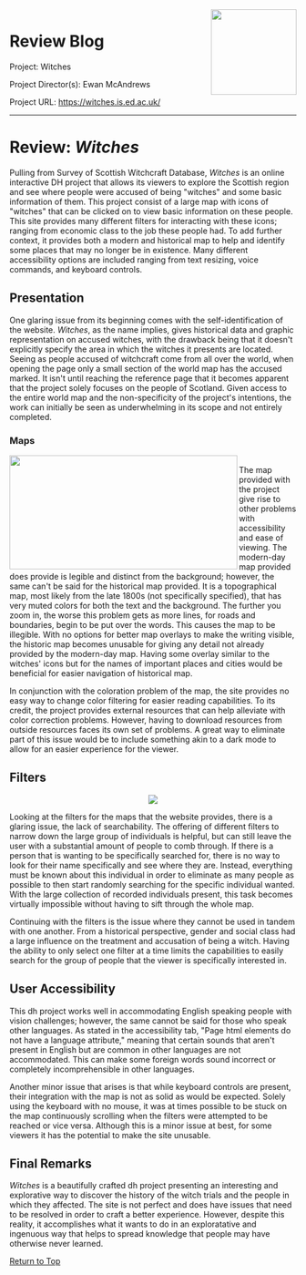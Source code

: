 <img align="right" height="150" width="150" src="https://raw.githubusercontent.com/goldentoad12/matthew-freeman-CNU/main/images/witches.png">

# Review Blog

Project: Witches

Project Director(s): Ewan McAndrews

Project URL: <https://witches.is.ed.ac.uk/>

--------------------------------------

# Review: *Witches*


Pulling from Survey of Scottish Witchcraft Database, *Witches* is an online interactive DH project that allows its viewers to explore the Scottish region and see where people were accused of being "witches" and some basic information of them. This project consist of a large map with icons of "witches" that can be clicked on to view basic information on these people. This site provides many different filters for interacting with these icons; ranging from economic class to the job these people had. To add further context, it provides both a modern and historical map to help and identify some places that may no longer be in existence. Many different accessibility options are included ranging from text resizing, voice commands, and keyboard controls.


## Presentation

One glaring issue from its beginning comes with the self-identification of the website. *Witches*, as the name implies, gives historical data and graphic representation on accused witches, with the drawback being that it doesn't explicitly specify the area in which the witches it presents are located. Seeing as people accused of witchcraft come from all over the world, when opening the page only a small section of the world map has the accused marked. It isn't until reaching the reference page that it becomes apparent that the project solely focuses on the people of Scotland. Given access to the entire world map and the non-specificity of the project's intentions, the work can initially be seen as underwhelming in its scope and not entirely completed. 


### Maps


<img align="left" src="https://raw.githubusercontent.com/goldentoad12/matthew-freeman-CNU/main/images/222.png" width="400" height="200">
<br> The map provided with the project give rise to other problems with accessibility and ease of viewing. The modern-day map provided does provide is legible and distinct from the background; however, the same can't be said for the historical map provided. It is a topographical map, most likely from the late 1800s (not specifically specified), that has very muted colors for both the text and the background. The further you zoom in, the worse this problem gets as more lines, for roads and boundaries, begin to be put over the words. This causes the map to be illegible. With no options for better map overlays to make the writing visible, the historic map becomes unusable for giving any detail not already provided by the modern-day map. Having some overlay similar to the witches' icons but for the names of important places and cities would be beneficial for easier navigation of historical map.

In conjunction with the coloration problem of the map, the site provides no easy way to change color filtering for easier reading capabilities. To its credit, the project provides external resources that can help alleviate with color correction problems. However, having to download resources from outside resources faces its own set of problems. A great way to eliminate part of this issue would be to include something akin to a dark mode to allow for an easier experience for the viewer.


## Filters

<p align="center">
  <img src="https://raw.githubusercontent.com/goldentoad12/matthew-freeman-CNU/main/images/filter.png">
</p>
  
Looking at the filters for the maps that the website provides, there is a glaring issue, the lack of searchability. The offering of different filters to narrow down the large group of individuals is helpful, but can still leave the user with a substantial amount of people to comb through. If there is a person that is wanting to be specifically searched for, there is no way to look for their name specifically and see where they are. Instead, everything must be known about this individual in order to eliminate as many people as possible to then start randomly searching for the specific individual wanted. With the large collection of recorded individuals present, this task becomes virtually impossible without having to sift through the whole map.

Continuing with the filters is the issue where they cannot be used in tandem with one another. From a historical perspective, gender and social class had a large influence on the treatment and accusation of being a witch. Having the ability to only select one filter at a time limits the capabilities to easily search for the group of people that the viewer is specifically interested in.

## User Accessibility

This dh project works well in accommodating English speaking people with vision challenges; however, the same cannot be said for those who speak other languages. As stated in the accessibility tab, "Page html elements do not have a language attribute," meaning that certain sounds that aren't present in English but are common in other languages are not accommodated. This can make some foreign words sound incorrect or completely incomprehensible in other languages.

Another minor issue that arises is that while keyboard controls are present, their integration with the map is not as solid as would be expected. Solely using the keyboard with no mouse, it was at times possible to be stuck on the map continuously scrolling when the filters were attempted to be reached or vice versa. Although this is a minor issue at best, for some viewers it has the potential to make the site unusable.

## Final Remarks

*Witches* is a beautifully crafted dh project presenting an interesting and explorative way to discover the history of the witch trials and the people in which they affected. The site is not perfect and does have issues that need to be resolved in order to craft a better experience. However, despite this reality, it accomplishes what it wants to do in an exploratative and ingenuous way that helps to spread knowledge that people may have otherwise never learned.

[Return to Top](#review-blog)
